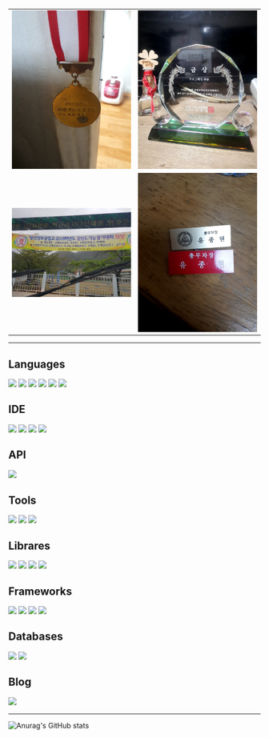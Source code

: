 <table>
  <tr>
    <td><img src="/111.jpg" width = "400" /></td>
    <td><img src="/222.jpg" width = "400" /></td>
  </tr>
  <tr>
    <td><img src="/333.jpg" width = "400" /></td>
    <td><img src="/444.jpg" width = "400" /></td>
  </tr>
</table>

-----------------------------------------------------

## Languages

<img src="https://img.shields.io/badge/C-A8B9CC?&logo=c&style=for-the-badge&logoColor=white"/></a>
<img src="https://img.shields.io/badge/C++-00599C?&logo=cplusplus&style=for-the-badge&logoColor=white"/></a>
<img src="https://img.shields.io/badge/Java-2F2625?&logo=coffeescript&logoColor=white&style=for-the-badge"/></a>
<img src="https://img.shields.io/badge/JS-F7DF1E?&logo=javascript&logoColor=white&style=for-the-badge"/></a>
<img src="https://img.shields.io/badge/HTML-E34F26?&logo=html5&logoColor=white&style=for-the-badge"/></a>
<img src="https://img.shields.io/badge/CSS-1572B6?&logo=css3&logoColor=white&style=for-the-badge"/></a>

## IDE

<img src="https://img.shields.io/badge/Eclipse-2C2255?&logo=eclipseide&logoColor=white&style=for-the-badge"/></a>
<img src="https://img.shields.io/badge/Notepad++-90E59A?&logo=notepadplusplus&logoColor=white&style=for-the-badge"/></a>
<img src="https://img.shields.io/badge/Visual Studio-5C2D91?&logo=visualstudio&logoColor=white&style=for-the-badge"/></a>
<img src="https://img.shields.io/badge/Visual Studio Code-007ACC?&logo=visualstudiocode&logoColor=white&style=for-the-badge"/></a>

## API

<img src="https://img.shields.io/badge/DirectX9-2C3E50?&logo=xstate&logoColor=white&style=for-the-badge"/></a>

## Tools

<img src="https://img.shields.io/badge/Gradle-02303A?&logo=gradle&logoColor=white&style=for-the-badge"/></a>
<img src="https://img.shields.io/badge/GitHub-181717?&logo=github&logoColor=white&style=for-the-badge"/></a>
<img src="https://img.shields.io/badge/Docker-2496ED?&logo=docker&logoColor=white&style=for-the-badge"/></a>

## Librares

<img src="https://img.shields.io/badge/Bootstrap-7952B3?&logo=bootstrap&logoColor=white&style=for-the-badge"/></a>
<img src="https://img.shields.io/badge/React.js-61DAFB?&logo=reactquery&logoColor=white&style=for-the-badge"/></a>
<img src="https://img.shields.io/badge/thymeleaf-005F0F?&logo=thymeleaf&logoColor=white&style=for-the-badge"/></a>
<img src="https://img.shields.io/badge/jquery-0769AD?&logo=jquery&logoColor=white&style=for-the-badge"/></a>

## Frameworks

<img src="https://img.shields.io/badge/Spring-6DB33F?&logo=spring&logoColor=white&style=for-the-badge"/></a>
<img src="https://img.shields.io/badge/Spring Boot-6DB33F?&logo=springboot&logoColor=white&style=for-the-badge"/></a>
<img src="https://img.shields.io/badge/Spring Security-6DB33F?&logo=springsecurity&logoColor=white&style=for-the-badge"/></a>
<img src="https://img.shields.io/badge/JUnit-25A162?&logo=junit5&logoColor=white&style=for-the-badge"/></a>

## Databases

<img src="https://img.shields.io/badge/MySQL-4479A1?&logo=mysql&logoColor=white&style=for-the-badge"/></a>
<img src="https://img.shields.io/badge/MariaDB-003545?&logo=mariadb&logoColor=white&style=for-the-badge"/></a>

## Blog

<a href="https://velog.io/@tamxt4047" target="_blank"><img src="https://img.shields.io/badge/TechBlog-20C997?&logo=velog&logoColor=white"/></a>

------------------------------------------------------

![Anurag's GitHub stats](https://github-readme-stats.vercel.app/api?username=jongHyeon0000&show_icons=true&theme=radical)
